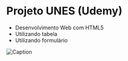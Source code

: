 # Projeto UNES (Udemy)

- Desenvolvimento Web com HTML5
- Utilizando tabela
- Utilizando formulário

![Caption](https://files.cercomp.ufg.br/weby/up/342/o/em_construcao.jpg)
